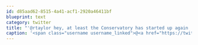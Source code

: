 ```yaml
---
id: d85aad62-8515-4a41-acf1-2920a46411bf
blueprint: text
category: twitter
title: "'@rtaylor hey, at least the Conservatory has started up again :)"
caption: '<span class="username username_linked">@<a href="https://twitter.com/rtaylor" title="Elon Musk">rtaylor</a></span> hey, at least the Conservatory has started up again :)'
---
```


